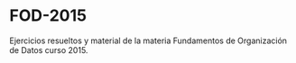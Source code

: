 # FOD-2015
Ejercicios resueltos y material de la materia Fundamentos de Organización de Datos curso 2015.
